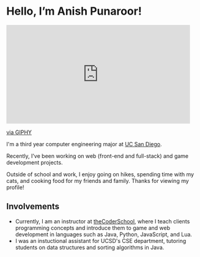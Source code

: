 # Hello, I’m Anish Punaroor! 

<iframe src="https://giphy.com/embed/dzaUX7CAG0Ihi" width="480" height="258" frameBorder="0" class="giphy-embed" allowFullScreen></iframe><p><a href="https://giphy.com/gifs/hello-hi-dzaUX7CAG0Ihi">via GIPHY</a></p>


I'm a third year computer engineering major at [UC San Diego](https://ece.ucsd.edu/). 

Recently, I've been working on web (front-end and full-stack) and game development projects.

Outside of school and work, I enjoy going on hikes, spending time with my cats, and cooking food for my friends and family. Thanks for viewing my profile!


## Involvements

- Currently, I am an instructor at [theCoderSchool](https://www.thecoderschool.com/), where I teach clients programming concepts and introduce them to game and web development in languages such as Java, Python, JavaScript, and Lua. 
- I was an instuctional assistant for UCSD's CSE department, tutoring students on data structures and sorting algorithms in Java. 

<!---
theRealAnishP/theRealAnishP is a ✨ special ✨ repository because its `README.md` (this file) appears on your GitHub profile.
You can click the Preview link to take a look at your changes.
--->
